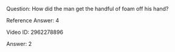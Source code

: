 Question: How did the man get the handful of foam off his hand?

Reference Answer: 4

Video ID: 2962278896

Answer: 2

